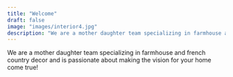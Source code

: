 ```yaml
---
title: "Welcome"
draft: false
image: "images/interior4.jpg"
description: "We are a mother daughter team specializing in farmhouse and french country decor and is passionate about making the vision for your home come true!"
---
```

We are a mother daughter team specializing in farmhouse and french country decor and is passionate about making the vision for your home come true!